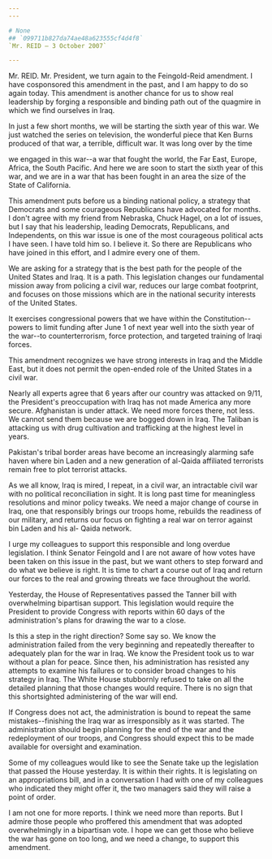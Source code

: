 ```yaml
---
---

# None
## `099711b827da74ae48a623555cf4d4f8`
`Mr. REID — 3 October 2007`

---
```



Mr. REID. Mr. President, we turn again to the Feingold-Reid 
amendment. I have cosponsored this amendment in the past, and I am 
happy to do so again today. This amendment is another chance for us to 
show real leadership by forging a responsible and binding path out of 
the quagmire in which we find ourselves in Iraq.

In just a few short months, we will be starting the sixth year of 
this war. We just watched the series on television, the wonderful piece 
that Ken Burns produced of that war, a terrible, difficult war. It was 
long over by the time


we engaged in this war--a war that fought the world, the Far East, 
Europe, Africa, the South Pacific. And here we are soon to start the 
sixth year of this war, and we are in a war that has been fought in an 
area the size of the State of California.

This amendment puts before us a binding national policy, a strategy 
that Democrats and some courageous Republicans have advocated for 
months. I don't agree with my friend from Nebraska, Chuck Hagel, on a 
lot of issues, but I say that his leadership, leading Democrats, 
Republicans, and Independents, on this war issue is one of the most 
courageous political acts I have seen. I have told him so. I believe 
it. So there are Republicans who have joined in this effort, and I 
admire every one of them.

We are asking for a strategy that is the best path for the people of 
the United States and Iraq. It is a path. This legislation changes our 
fundamental mission away from policing a civil war, reduces our large 
combat footprint, and focuses on those missions which are in the 
national security interests of the United States.


It exercises congressional powers that we have within the 
Constitution--powers to limit funding after June 1 of next year well 
into the sixth year of the war--to counterterrorism, force protection, 
and targeted training of Iraqi forces.

This amendment recognizes we have strong interests in Iraq and the 
Middle East, but it does not permit the open-ended role of the United 
States in a civil war.

Nearly all experts agree that 6 years after our country was attacked 
on 9/11, the President's preoccupation with Iraq has not made America 
any more secure. Afghanistan is under attack. We need more forces 
there, not less. We cannot send them because we are bogged down in 
Iraq. The Taliban is attacking us with drug cultivation and trafficking 
at the highest level in years.

Pakistan's tribal border areas have become an increasingly alarming 
safe haven where bin Laden and a new generation of al-Qaida affiliated 
terrorists remain free to plot terrorist attacks.

As we all know, Iraq is mired, I repeat, in a civil war, an 
intractable civil war with no political reconciliation in sight. It is 
long past time for meaningless resolutions and minor policy tweaks. We 
need a major change of course in Iraq, one that responsibly brings our 
troops home, rebuilds the readiness of our military, and returns our 
focus on fighting a real war on terror against bin Laden and his al-
Qaida network.

I urge my colleagues to support this responsible and long overdue 
legislation. I think Senator Feingold and I are not aware of how votes 
have been taken on this issue in the past, but we want others to step 
forward and do what we believe is right. It is time to chart a course 
out of Iraq and return our forces to the real and growing threats we 
face throughout the world.

Yesterday, the House of Representatives passed the Tanner bill with 
overwhelming bipartisan support. This legislation would require the 
President to provide Congress with reports within 60 days of the 
administration's plans for drawing the war to a close.

Is this a step in the right direction? Some say so. We know the 
administration failed from the very beginning and repeatedly thereafter 
to adequately plan for the war in Iraq. We know the President took us 
to war without a plan for peace. Since then, his administration has 
resisted any attempts to examine his failures or to consider broad 
changes to his strategy in Iraq. The White House stubbornly refused to 
take on all the detailed planning that those changes would require. 
There is no sign that this shortsighted administering of the war will 
end.

If Congress does not act, the administration is bound to repeat the 
same mistakes--finishing the Iraq war as irresponsibly as it was 
started. The administration should begin planning for the end of the 
war and the redeployment of our troops, and Congress should expect this 
to be made available for oversight and examination.

Some of my colleagues would like to see the Senate take up the 
legislation that passed the House yesterday. It is within their rights. 
It is legislating on an appropriations bill, and in a conversation I 
had with one of my colleagues who indicated they might offer it, the 
two managers said they will raise a point of order.

I am not one for more reports. I think we need more than reports. But 
I admire those people who proffered this amendment that was adopted 
overwhelmingly in a bipartisan vote. I hope we can get those who 
believe the war has gone on too long, and we need a change, to support 
this amendment.